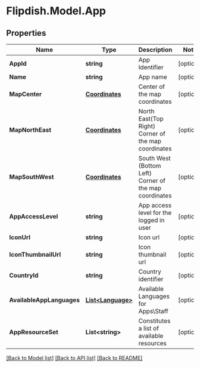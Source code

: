 # Flipdish.Model.App
## Properties

Name | Type | Description | Notes
------------ | ------------- | ------------- | -------------
**AppId** | **string** | App Identifier | [optional] 
**Name** | **string** | App name | [optional] 
**MapCenter** | [**Coordinates**](Coordinates.md) | Center of the map coordinates | [optional] 
**MapNorthEast** | [**Coordinates**](Coordinates.md) | North East(Top Right) Corner of the map coordinates | [optional] 
**MapSouthWest** | [**Coordinates**](Coordinates.md) | South West (Bottom Left) Corner of the map coordinates | [optional] 
**AppAccessLevel** | **string** | App access level for the logged in user | [optional] 
**IconUrl** | **string** | Icon url | [optional] 
**IconThumbnailUrl** | **string** | Icon thumbnail url | [optional] 
**CountryId** | **string** | Country identifier | [optional] 
**AvailableAppLanguages** | [**List&lt;Language&gt;**](Language.md) | Available Languages for Apps\\Staff | [optional] 
**AppResourceSet** | **List&lt;string&gt;** | Constitutes a list of available resources | [optional] 

[[Back to Model list]](../README.md#documentation-for-models) [[Back to API list]](../README.md#documentation-for-api-endpoints) [[Back to README]](../README.md)

